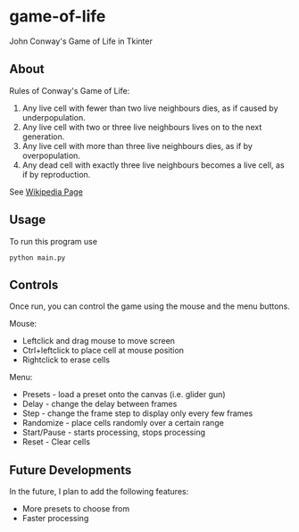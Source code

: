 # game-of-life
John Conway's Game of Life in Tkinter

## About
Rules of Conway's Game of Life:
1. Any live cell with fewer than two live neighbours dies, as if caused by underpopulation.
2. Any live cell with two or three live neighbours lives on to the next generation.
3. Any live cell with more than three live neighbours dies, as if by overpopulation.
4. Any dead cell with exactly three live neighbours becomes a live cell, as if by reproduction.

See [Wikipedia Page](https://en.wikipedia.org/wiki/Conway%27s_Game_of_Life)

## Usage
To run this program use

    python main.py

## Controls
Once run, you can control the game using the mouse and the menu buttons.

Mouse:
* Leftclick and drag mouse to move screen
* Ctrl+leftclick to place cell at mouse position
* Rightclick to erase cells

Menu:
* Presets - load a preset onto the canvas (i.e. glider gun)
* Delay - change the delay between frames
* Step - change the frame step to display only every few frames
* Randomize - place cells randomly over a certain range
* Start/Pause - starts processing, stops processing
* Reset - Clear cells

## Future Developments
In the future, I plan to add the following features:

* More presets to choose from
* Faster processing
